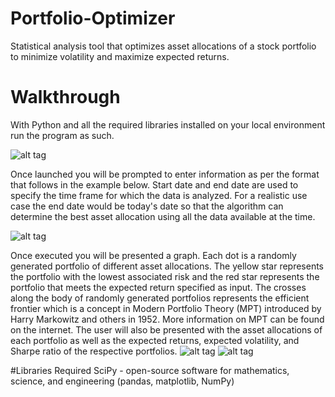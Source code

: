 # Portfolio-Optimizer
Statistical analysis tool that optimizes asset allocations of a stock portfolio to minimize volatility and maximize expected returns.
# Walkthrough
With Python and all the required libraries installed on your local environment run the program as such.

![alt tag](https://raw.githubusercontent.com/nav97/Portfolio-Optimizer/master/Screenshots/Capture1.PNG)

Once launched you will be prompted to enter information as per the format that follows in the example below. Start date and end date are used to specify the time frame for which the data is analyzed. For a realistic use case the end date would be today's date so that the algorithm can determine the best asset allocation using all the data available at the time.

![alt tag](https://raw.githubusercontent.com/nav97/Portfolio-Optimizer/master/Screenshots/Capture2.PNG)

Once executed you will be presented a graph. Each dot is a randomly generated portfolio of different asset allocations. The yellow star represents the portfolio with the lowest associated risk and the red star represents the portfolio that meets the expected return specified as input. The crosses along the body of randomly generated portfolios represents the efficient frontier which is a concept in Modern Portfolio Theory (MPT) introduced by Harry Markowitz and others in 1952. More information on MPT can be found on the internet. The user will also be presented with the asset allocations of each portfolio as well as the expected returns, expected volatility, and Sharpe ratio of the respective portfolios.
![alt tag](https://raw.githubusercontent.com/nav97/Portfolio-Optimizer/master/Screenshots/Capture3.PNG)
![alt tag](https://raw.githubusercontent.com/nav97/Portfolio-Optimizer/master/Screenshots/Capture4.PNG)

#Libraries Required
SciPy - open-source software for mathematics, science, and engineering (pandas, matplotlib, NumPy)
